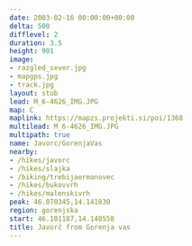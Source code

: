 ```yaml
---
date: 2003-02-16 00:00:00+00:00
delta: 500
difflevel: 2
duration: 3.5
height: 901
image:
- razgled_sever.jpg
- mapgps.jpg
- track.jpg
layout: stub
lead: M_6-4626_IMG.JPG
map: C
maplink: https://mapzs.projekti.si/poi/1368
multilead: M_6-4626_IMG.JPG
multipath: true
name: Javorc/GorenjaVas
nearby:
- /hikes/javorc
- /hikes/slajka
- /biking/trebijaermanovec
- /hikes/bukovvrh
- /hikes/malenskivrh
peak: 46.070345,14.141830
region: gorenjska
start: 46.101187,14.140558
title: Javorč from Gorenja vas
---
```

